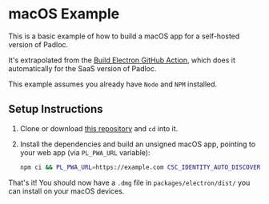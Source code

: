 # macOS Example

This is a basic example of how to build a macOS app for a self-hosted version of
Padloc.

It's extrapolated from the
[Build Electron GitHub Action](/.github/workflows/build-electron.yml), which
does it automatically for the SaaS version of Padloc.

This example assumes you already have `Node` and `NPM` installed.

## Setup Instructions

1. Clone or download [this repository](/) and `cd` into it.
2. Install the dependencies and build an unsigned macOS app, pointing to your
   web app (via `PL_PWA_URL` variable):

    ```sh
    npm ci && PL_PWA_URL=https://example.com CSC_IDENTITY_AUTO_DISCOVERY=false npm run electron:build
    ```

That's it! You should now have a `.dmg` file in `packages/electron/dist/` you
can install on your macOS devices.
